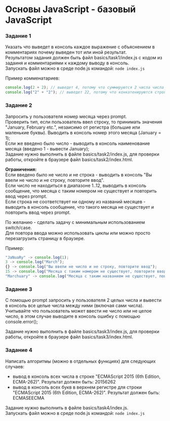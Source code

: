 # Основы JavaScript - базовый JavaScript

### Задание 1
Указать что выведет в консоль каждое выражение с объяснением в комментариях почему выведен тот или иной результат.   
Результатом задания должен быть файл basics/task1/index.js c кодом из задаиня и комментариями к каждому выводу в консоль.   
Запускать файл можно в среде node.js командой: ```node index.js``` 

Пример комменатариев: 
```js
console.log(2 + 2); // выведет 4, потому что суммируются 2 числа числа   
console.log("2" + "2"); // выведет 22, потому что конкатенируются строки   
```

### Задание 2
Запросить у пользователя номер месяца через prompt.   
Проверить тип, если пользователь ввел строку, то принимать значения "January, February etc.", незаисимо от регистра (большие или маленькие буквы). Выводить в консоль номер этого месяца (January = 1);   
Если же введено было число - выводить в консоль наименование месяца (введено 1 - вывести January);   
Задание нужно выполнить в файле basics/task2/index.js, для проверки работы, откройте в браузере файл basics/task2/index.html.   

**Ограничения:**   
Если введено было не число и не строка - выводить в консоль "Вы ввели не число и не строку, повторите ввод".   
Если число не находиться в диапазоне 1..12, выводить в консоль сообщение, что месяца с таким номером не существует и повторить ввод через prompt.   
Если строка не соответствует ни одному из названий месяцев - выводить в консоль сообщение, что такого месяца не существует и повторить ввод через prompt.   

По желанию  - сделать задачу с минимальным использованием switch/case.   
Для повтора ввода можно использовать циклы или можно просто перезагрузить страницу в браузере.

Пример:   
```js
"JaNuaRy" -> console.log(1);   
3 -> console.log("March");   
{} -> console.log("Вы ввели не число и не строку, повторите ввод");   
15 -> console.log("Месяца с таким номером не существует, повторите ввод");   
"Marchuary" -> console.log("Месяца с таким названием не существует, повторите ввод");   
```

### Задание 3
С помощью prompt запросить у пользователя 2 целых числа и вывести в консоль все целые числа между ними (включая сами числа).   
Учитывайте что пользователь может ввести не число или не целое число, в этом случае выводите в консоль ошибку с помощью console.error();   

Задание нужно выполнить в файле basics/task3/index.js, для проверки работы, откройте в браузере файл basics/task3/index.html.   

### Задание 4
Написать алгоритмы (можно в отдельных функциях) для следующих случаев:
- вывод в консоль всех числа в строке "ECMAScript 2015 (6th Edition, ECMA-262)". Результат должен быть: 20156262
- вывод в консоль всех букв в верхнем регистре для строки "ECMAScript 2015 (6th Edition, ECMA-262)". Результат должен быть: ECMASEECMA

Задание нужно выполнить в файле basics/task4/index.js.   
Запускать файл можно в среде node.js командой: ```node index.js```    
